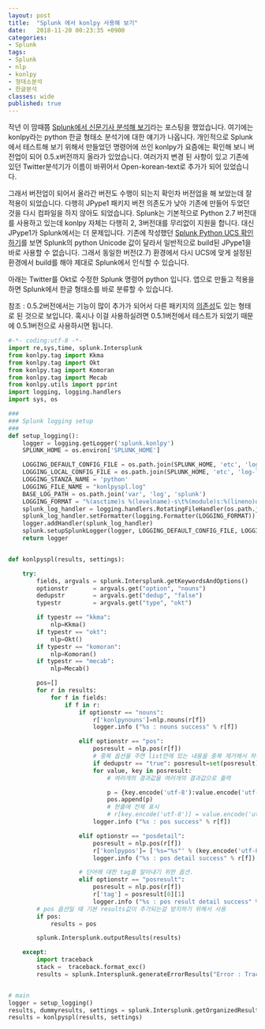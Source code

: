 ```yaml
---
layout: post
title:  "Splunk 에서 konlpy 사용해 보기"
date:   2018-11-20 00:23:35 +0900
categories: 
- Splunk
tags:
- Splunk
- nlp
- konlpy
- 형태소분석
- 한글분석
classes: wide
published: true
---
```






작년 이 맘때쯤 [Splunk에서 신문기사 분석해 보기](https://hyunhonoh.github.io/splunk/splunk-analysis-in-news/)라는 포스팅을 했었습니다. 여기에는 konlpy라는 python 한글 형태소 분석기에 대한 얘기가 나옵니다. 
개인적으로 Splunk에서 테스트해 보기 위해서 만들었던 명령어에 쓰인 konlpy가 요즘에는 확인해 보니 버전업이 되어 0.5.x버전까지 올라가 있었습니다. 여러가지 변경 된 사항이 있고 기존에 있던 Twitter분석기가 이름이 바뀌어서 Open-korean-text로 추가가 되어 있었습니다.

그래서 버전업이 되어서 올라간 버전도 수행이 되는지 확인차 버전업을 해 보았는데 잘 적용이 되었습니다.
다행히 JPype1 패키지 버전 의존도가 낮아 기존에 만들어 두었던 것을 다시 컴파일을 하지 않아도 되었습니다. Splunk는 기본적으로 Python 2.7 버전대를 사용하고 있는데 konlpy 자체는 다행히 2, 3버전대를 무리없이 지원을 합니다. 대신 JPype1가 Splunk에서는 더 문제입니다.
기존에 작성했던 [Splunk Python UCS 확인하기](https://hyunhonoh.github.io/splunk/splunk_python_UCS_check/)를 보면 Splunk의 python Unicode 값이 달라서 일반적으로 build된 JPype1을 바로 사용할 수 없습니다. 그래서 동일한 버전(2.7) 환경에서 다시 UCS에 맞게 설정된 환경에서 build를 해야 제대로 Splunk에서 인식할 수 있습니다.

아래는 Twitter를 Okt로 수정한 Splunk 명령어 python 입니다. 앱으로 만들고 적용을 하면 Splunk에서 한글 형태소를 바로 분류할 수 있습니다.


참조 : 0.5.2버전에서는 기능이 많이 추가가 되어서 다른 패키지의 [의존성](https://github.com/konlpy/konlpy/pull/211)도 있는 형태로 된 것으로 보입니다. 혹시나 이걸 사용하실려면 0.5.1버전에서 테스트가 되었기 때문에 0.5.1버전으로 사용하시면 됩니다.

```python
#-*- coding:utf-8 -*-
import re,sys,time, splunk.Intersplunk
from konlpy.tag import Kkma
from konlpy.tag import Okt
from konlpy.tag import Komoran
from konlpy.tag import Mecab
from konlpy.utils import pprint
import logging, logging.handlers
import sys, os

###
### Splunk logging setup
###
def setup_logging():
    logger = logging.getLogger('splunk.konlpy')
    SPLUNK_HOME = os.environ['SPLUNK_HOME']

    LOGGING_DEFAULT_CONFIG_FILE = os.path.join(SPLUNK_HOME, 'etc', 'log.cfg')
    LOGGING_LOCAL_CONFIG_FILE = os.path.join(SPLUNK_HOME, 'etc', 'log-local.cfg')
    LOGGING_STANZA_NAME = 'python'
    LOGGING_FILE_NAME = "konlpyspl.log"
    BASE_LOG_PATH = os.path.join('var', 'log', 'splunk')
    LOGGING_FORMAT = "%(asctime)s %(levelname)-s\t%(module)s:%(lineno)d - %(message)s"
    splunk_log_handler = logging.handlers.RotatingFileHandler(os.path.join(SPLUNK_HOME, BASE_LOG_PATH, LOGGING_FILE_NAME), mode='a')
    splunk_log_handler.setFormatter(logging.Formatter(LOGGING_FORMAT))
    logger.addHandler(splunk_log_handler)
    splunk.setupSplunkLogger(logger, LOGGING_DEFAULT_CONFIG_FILE, LOGGING_LOCAL_CONFIG_FILE, LOGGING_STANZA_NAME)
    return logger


def konlpyspl(results, settings):

    try:
        fields, argvals = splunk.Intersplunk.getKeywordsAndOptions()
        optionstr       = argvals.get("option", "nouns")
        dedupstr        = argvals.get("dedup", "false")
        typestr         = argvals.get("type", "okt")

        if typestr == "kkma":
            nlp=Kkma()
        if typestr == "okt":
            nlp=Okt()
        if typestr == "komoran":
            nlp=Komoran()
        if typestr == "mecab":
            nlp=Mecab()

        pos=[]
        for r in results:
            for f in fields:
                if f in r:
                    if optionstr == "nouns":
                        r['konlpynouns']=nlp.nouns(r[f])
                        logger.info ("%s : nouns success" % r[f])

                    elif optionstr == "pos":
                        posresult = nlp.pos(r[f])
                        # 중복 옵션을 주면 list안에 있는 내용을 중복 제거해서 하나의 값만 나온다. 단어가 있는지만 파악할때 사용
                        if dedupstr == "true": posresult=set(posresult)
                        for value, key in posresult:
                            # 여러개의 결과값을 여러개의 결과값으로 출력

                            p = {key.encode('utf-8'):value.encode('utf-8'), f:r[f]}
                            pos.append(p)
                            # 한줄에 전체 표시
                            # r[key.encode('utf-8')] = value.encode('utf-8')
                        logger.info ("%s : pos success" % r[f])

                    elif optionstr == "posdetail":
                        posresult = nlp.pos(r[f])
                        r['konlpypos']= ['%s="%s"' % (key.encode('utf-8'), value.encode('utf-8')) for (value, key) in posresult ]
                        logger.info ("%s : pos detail success" % r[f])

                    # 단어에 대한 tag를 알아내기 위한 옵션.
                    elif optionstr == "posresult":
                        posresult = nlp.pos(r[f])
                        r['tag'] = posresult[0][1]
                        logger.info ("%s : pos result detail success" % r[f])
        # pos 옵션일 때 기본 results값이 추가되는걸 방지하기 위해서 사용
        if pos:
            results = pos

        splunk.Intersplunk.outputResults(results)

    except:
        import traceback
        stack =  traceback.format_exc()
        results = splunk.Intersplunk.generateErrorResults("Error : Traceback: " + str(stack))


# main
logger = setup_logging()
results, dummyresults, settings = splunk.Intersplunk.getOrganizedResults()
results = konlpyspl(results, settings)
```

